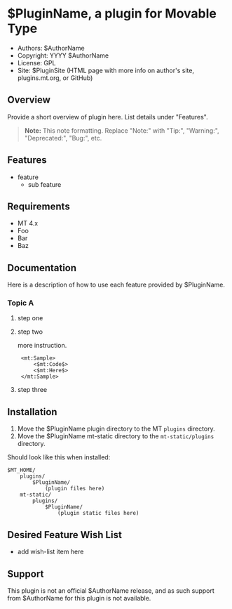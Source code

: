 # $PluginName, a plugin for Movable Type

* Authors: $AuthorName
* Copyright: YYYY $AuthorName
* License: GPL
* Site: $PluginSite (HTML page with more info on author's site, plugins.mt.org, or GitHub)

## Overview

Provide a short overview of plugin here. List details under "Features".

> **Note:** This note formatting. Replace "Note:" with "Tip:", "Warning:", "Deprecated:", "Bug:", etc.


## Features

* feature
    * sub feature


## Requirements

* MT 4.x
* Foo
* Bar
* Baz


## Documentation

Here is a description of how to use each feature provided by $PluginName.

### Topic A

1. step one
2. step two

    more instruction.

        <mt:Sample>
            <$mt:Code$>
            <$mt:Here$>
        </mt:Sample>

3. step three


## Installation

1. Move the $PluginName plugin directory to the MT `plugins` directory.
2. Move the $PluginName mt-static directory to the `mt-static/plugins` directory.

Should look like this when installed:

    $MT_HOME/
        plugins/
            $PluginName/
                (plugin files here)
        mt-static/
            plugins/
                $PluginName/
                    (plugin static files here)


## Desired Feature Wish List

* add wish-list item here


## Support

This plugin is not an official $AuthorName release, and as such support from $AuthorName for this plugin is not available.
